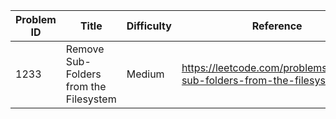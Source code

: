 | Problem ID | Title | Difficulty | Reference
| --- | --- | --- | ---
| 1233 | Remove Sub-Folders from the Filesystem | Medium | https://leetcode.com/problems/remove-sub-folders-from-the-filesystem/
